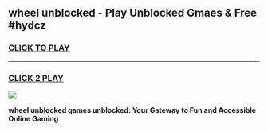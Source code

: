 
## wheel unblocked - Play Unblocked Gmaes & Free #hydcz
<h3>
<a href="https://news.freeplayer.one?title=wheel_unblocked&ref=26F">CLICK TO PLAY</a></h3>
<hr>

<h3>
<a href="https://news.freeplayer.one?title=wheel_unblocked&ref=26F">CLICK 2 PLAY</a>
  
</h3>

<a href="https://news.freeplayer.one?title=wheel_unblocked&ref=26F/"><img src="https://clearcache.store/games.png"></a>


**wheel unblocked games unblocked: Your Gateway to Fun and Accessible Online Gaming**

